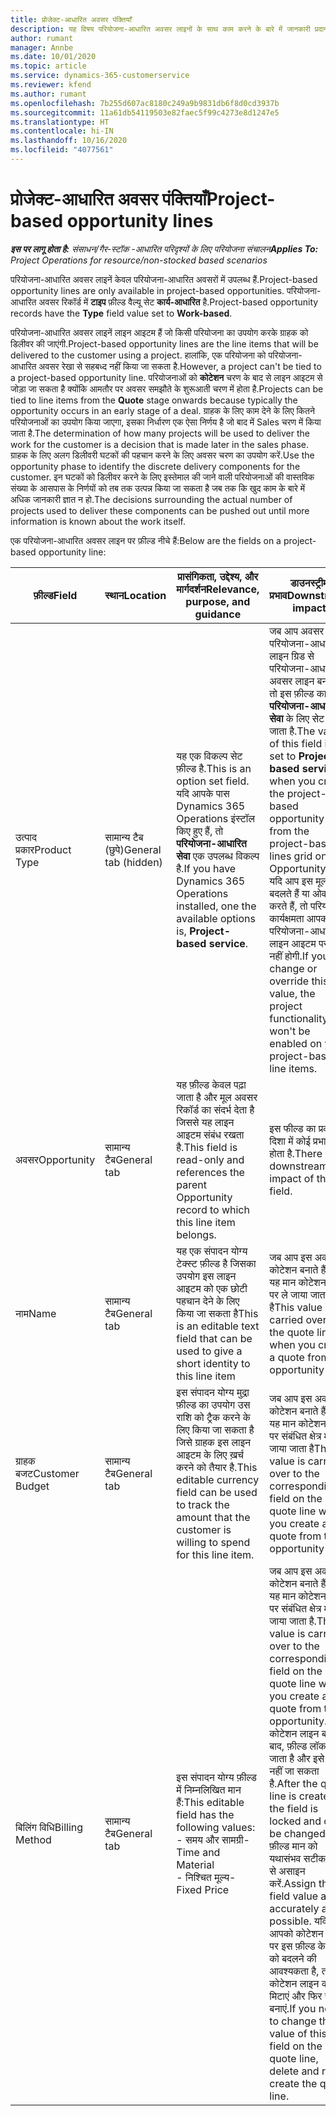 ```yaml
---
title: प्रोजेक्ट-आधारित अवसर पंक्तियाँ
description: यह विषय परियोजना-आधारित अवसर लाइनों के साथ काम करने के बारे में जानकारी प्रदान करता है.
author: rumant
manager: Annbe
ms.date: 10/01/2020
ms.topic: article
ms.service: dynamics-365-customerservice
ms.reviewer: kfend
ms.author: rumant
ms.openlocfilehash: 7b255d607ac8180c249a9b9831db6f8d0cd3937b
ms.sourcegitcommit: 11a61db54119503e82faec5f99c4273e8d1247e5
ms.translationtype: HT
ms.contentlocale: hi-IN
ms.lasthandoff: 10/16/2020
ms.locfileid: "4077561"
---
```

# <a name="project-based-opportunity-lines"></a><span data-ttu-id="f3584-103">प्रोजेक्ट-आधारित अवसर पंक्तियाँ</span><span class="sxs-lookup"><span data-stu-id="f3584-103">Project-based opportunity lines</span></span>

<span data-ttu-id="f3584-104">_**इस पर लागू होता है:** संसाधन/गैर-स्टॉक -आधारित परिदृश्यों के लिए परियोजना संचालन_</span><span class="sxs-lookup"><span data-stu-id="f3584-104">_**Applies To:** Project Operations for resource/non-stocked based scenarios_</span></span>


<span data-ttu-id="f3584-105">परियोजना-आधारित अवसर लाइनें केवल परियोजना-आधारित अवसरों में उपलब्ध हैं.</span><span class="sxs-lookup"><span data-stu-id="f3584-105">Project-based opportunity lines are only available in project-based opportunities.</span></span> <span data-ttu-id="f3584-106">परियोजना-आधारित अवसर रिकॉर्ड में **टाइप** फ़ील्ड वैल्यू सेट **कार्य-आधारित** है.</span><span class="sxs-lookup"><span data-stu-id="f3584-106">Project-based opportunity records have the **Type** field value set to **Work-based**.</span></span>

<span data-ttu-id="f3584-107">परियोजना-आधारित अवसर लाइनें लाइन आइटम हैं जो किसी परियोजना का उपयोग करके ग्राहक को डिलीवर की जाएंगी.</span><span class="sxs-lookup"><span data-stu-id="f3584-107">Project-based opportunity lines are the line items that will be delivered to the customer using a project.</span></span> <span data-ttu-id="f3584-108">हालांकि, एक परियोजना को परियोजना-आधारित अवसर रेखा से सहबध्द नहीं किया जा सकता है.</span><span class="sxs-lookup"><span data-stu-id="f3584-108">However, a project can't be tied to a project-based opportunity line.</span></span> <span data-ttu-id="f3584-109">परियोजनाओं को **कोटेशन** चरण के बाद से लाइन आइटम से जोड़ा जा सकता है क्योंकि आमतौर पर अवसर समझौते के शुरूआती चरण में होता है.</span><span class="sxs-lookup"><span data-stu-id="f3584-109">Projects can be tied to line items from the **Quote** stage onwards because typically the opportunity occurs in an early stage of a deal.</span></span> <span data-ttu-id="f3584-110">ग्राहक के लिए काम देने के लिए कितने परियोजनाओं का उपयोग किया जाएगा, इसका निर्धारण एक ऐसा निर्णय है जो बाद में Sales चरण में किया जाता है.</span><span class="sxs-lookup"><span data-stu-id="f3584-110">The determination of how many projects will be used to deliver the work for the customer is a decision that is made later in the sales phase.</span></span> <span data-ttu-id="f3584-111">ग्राहक के लिए अलग डिलीवरी घटकों की पहचान करने के लिए अवसर चरण का उपयोग करें.</span><span class="sxs-lookup"><span data-stu-id="f3584-111">Use the opportunity phase to identify the discrete delivery components for the customer.</span></span> <span data-ttu-id="f3584-112">इन घटकों को डिलीवर करने के लिए इस्तेमाल की जाने वाली परियोजनाओं की वास्तविक संख्या के आसपास के निर्णयों को तब तक उत्पन्न किया जा सकता है जब तक कि खुद काम के बारे में अधिक जानकारी ज्ञात न हो.</span><span class="sxs-lookup"><span data-stu-id="f3584-112">The decisions surrounding the actual number of projects used to deliver these components can be pushed out until more information is known about the work itself.</span></span>

<span data-ttu-id="f3584-113">एक परियोजना-आधारित अवसर लाइन पर फ़ील्ड नीचे हैं:</span><span class="sxs-lookup"><span data-stu-id="f3584-113">Below are the fields on a project-based opportunity line:</span></span>

| <span data-ttu-id="f3584-114">**फ़ील्ड**</span><span class="sxs-lookup"><span data-stu-id="f3584-114">**Field**</span></span> | <span data-ttu-id="f3584-115">**स्थान**</span><span class="sxs-lookup"><span data-stu-id="f3584-115">**Location**</span></span> | <span data-ttu-id="f3584-116">**प्रासंगिकता, उद्देश्य, और मार्गदर्शन**</span><span class="sxs-lookup"><span data-stu-id="f3584-116">**Relevance, purpose, and guidance**</span></span> | <span data-ttu-id="f3584-117">**डाउनस्ट्रीम प्रभाव**</span><span class="sxs-lookup"><span data-stu-id="f3584-117">**Downstream impact**</span></span> |
| --- | --- | --- | --- |
| <span data-ttu-id="f3584-118">उत्पाद प्रकार</span><span class="sxs-lookup"><span data-stu-id="f3584-118">Product Type</span></span> | <span data-ttu-id="f3584-119">सामान्य टैब (छुपे)</span><span class="sxs-lookup"><span data-stu-id="f3584-119">General tab (hidden)</span></span> | <span data-ttu-id="f3584-120">यह एक विकल्प सेट फ़ील्ड है.</span><span class="sxs-lookup"><span data-stu-id="f3584-120">This is an option set field.</span></span> <span data-ttu-id="f3584-121">यदि आपके पास Dynamics 365 Operations इंस्टॉल किए हुए हैं, तो **परियोजना-आधारित सेवा** एक उपलब्ध विकल्प है.</span><span class="sxs-lookup"><span data-stu-id="f3584-121">If you have Dynamics 365 Operations installed, one the available options is, **Project-based service**.</span></span>  | <span data-ttu-id="f3584-122">जब आप अवसर पर परियोजना-आधारित लाइन ग्रिड से परियोजना-आधारित अवसर लाइन बनाते हैं तो इस फ़ील्ड का मान **परियोजना-आधारित सेवा** के लिए सेट किया जाता है.</span><span class="sxs-lookup"><span data-stu-id="f3584-122">The value of this field is set to **Project-based service** when you create the project-based opportunity line from the project-based lines grid on the Opportunity.</span></span> <br> <span data-ttu-id="f3584-123">यदि आप इस मूल्य को बदलते हैं या ओवरराइड करते हैं, तो परियोजना कार्यक्षमता आपकी परियोजना-आधारित लाइन आइटम पर सक्षम नहीं होगी.</span><span class="sxs-lookup"><span data-stu-id="f3584-123">If you change or override this value, the project functionality won't be enabled on your project-based line items.</span></span> |
| <span data-ttu-id="f3584-124">अवसर</span><span class="sxs-lookup"><span data-stu-id="f3584-124">Opportunity</span></span> | <span data-ttu-id="f3584-125">सामान्य टैब</span><span class="sxs-lookup"><span data-stu-id="f3584-125">General tab</span></span> | <span data-ttu-id="f3584-126">यह फ़ील्ड केवल पढ़ा जाता है और मूल अवसर रिकॉर्ड का संदर्भ देता है जिससे यह लाइन आइटम संबंध रखता है.</span><span class="sxs-lookup"><span data-stu-id="f3584-126">This field is read-only and references the parent Opportunity record to which this line item belongs.</span></span> | <span data-ttu-id="f3584-127">इस फील्ड का प्रवाह की दिशा में कोई प्रभाव नहीं होता है.</span><span class="sxs-lookup"><span data-stu-id="f3584-127">There is no downstream impact of this field.</span></span> |
| <span data-ttu-id="f3584-128">नाम</span><span class="sxs-lookup"><span data-stu-id="f3584-128">Name</span></span> | <span data-ttu-id="f3584-129">सामान्य टैब</span><span class="sxs-lookup"><span data-stu-id="f3584-129">General tab</span></span> | <span data-ttu-id="f3584-130">यह एक संपादन योग्य टेक्स्ट फ़ील्ड है जिसका उपयोग इस लाइन आइटम को एक छोटी पहचान देने के लिए किया जा सकता है</span><span class="sxs-lookup"><span data-stu-id="f3584-130">This is an editable text field that can be used to give a short identity to this line item</span></span> | <span data-ttu-id="f3584-131">जब आप इस अवसर से कोटेशन बनाते हैं तो यह मान कोटेशन लाइन पर ले जाया जाता है</span><span class="sxs-lookup"><span data-stu-id="f3584-131">This value is carried over to the quote line when you create a quote from this opportunity</span></span> |
| <span data-ttu-id="f3584-132">ग्राहक बजट</span><span class="sxs-lookup"><span data-stu-id="f3584-132">Customer Budget</span></span> | <span data-ttu-id="f3584-133">सामान्य टैब</span><span class="sxs-lookup"><span data-stu-id="f3584-133">General tab</span></span> | <span data-ttu-id="f3584-134">इस संपादन योग्य मुद्रा फ़ील्ड का उपयोग उस राशि को ट्रैक करने के लिए किया जा सकता है जिसे ग्राहक इस लाइन आइटम के लिए ख़र्च करने को तैयार है.</span><span class="sxs-lookup"><span data-stu-id="f3584-134">This editable currency field can be used to track the amount that the customer is willing to spend for this line item.</span></span> | <span data-ttu-id="f3584-135">जब आप इस अवसर से कोटेशन बनाते हैं तो यह मान कोटेशन लाइन पर संबंधित क्षेत्र में ले जाया जाता है</span><span class="sxs-lookup"><span data-stu-id="f3584-135">This value is carried over to the corresponding field on the quote line when you create a quote from this opportunity</span></span> |
| <span data-ttu-id="f3584-136">बिलिंग विधि</span><span class="sxs-lookup"><span data-stu-id="f3584-136">Billing Method</span></span> | <span data-ttu-id="f3584-137">सामान्य टैब</span><span class="sxs-lookup"><span data-stu-id="f3584-137">General tab</span></span> | <span data-ttu-id="f3584-138">इस संपादन योग्य फ़ील्ड में निम्नलिखित मान हैं:</span><span class="sxs-lookup"><span data-stu-id="f3584-138">This editable field has the following values:</span></span></br><span data-ttu-id="f3584-139">- समय और सामग्री</span><span class="sxs-lookup"><span data-stu-id="f3584-139">- Time and Material</span></span></br><span data-ttu-id="f3584-140">- निश्चित मूल्य</span><span class="sxs-lookup"><span data-stu-id="f3584-140">- Fixed Price</span></span> | <span data-ttu-id="f3584-141">जब आप इस अवसर से कोटेशन बनाते हैं तो यह मान कोटेशन लाइन पर संबंधित क्षेत्र में ले जाया जाता है.</span><span class="sxs-lookup"><span data-stu-id="f3584-141">This value is carried over to the corresponding field on the quote line when you create a quote from this opportunity.</span></span> <span data-ttu-id="f3584-142">कोटेशन लाइन बनने के बाद, फ़ील्ड लॉक हो जाता है और इसे बदला नहीं जा सकता है.</span><span class="sxs-lookup"><span data-stu-id="f3584-142">After the quote line is created, the field is locked and can't be changed.</span></span> <span data-ttu-id="f3584-143">इस फ़ील्ड मान को यथासंभव सटीक रूप से असाइन करें.</span><span class="sxs-lookup"><span data-stu-id="f3584-143">Assign this field value as accurately as possible.</span></span> <span data-ttu-id="f3584-144">यदि आपको कोटेशन लाइन पर इस फ़ील्ड के मान को बदलने की आवश्यकता है, तो कोटेशन लाइन को मिटाएं और फिर से बनाएं.</span><span class="sxs-lookup"><span data-stu-id="f3584-144">If you need to change the value of this field on the quote line, delete and re-create the quote line.</span></span> |
